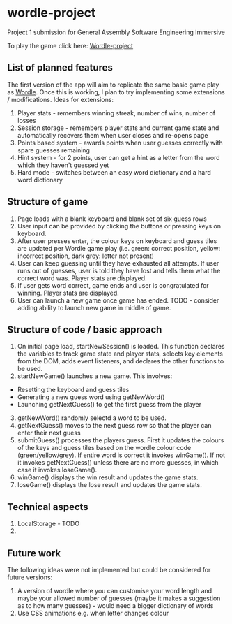 # wordle-project
Project 1 submission for General Assembly Software Engineering Immersive

To play the game click here:
[Wordle-project](https://bjpfox.github.io/wordle-project)

## List of planned features
The first version of the app will aim to replicate the same basic game play as [Wordle](https://www.nytimes.com/games/wordle/index.html). Once this is working, I plan to try implementing some extensions / modifications. 
Ideas for extensions: 
1. Player stats - remembers winning streak, number of wins, number of losses
1. Session storage - remembers player stats and current game state and automatically recovers them when user closes and re-opens page 
1. Points based system - awards points when user guesses correctly with spare guesses remaining
1. Hint system - for 2 points, user can get a hint as a letter from the word which they haven't guessed yet
1. Hard mode - switches between an easy word dictionary and a hard word dictionary 


## Structure of game
1. Page loads with a blank keyboard and blank set of six guess rows
1. User input can be provided by clicking the buttons or pressing keys on keyboard.  
1. After user presses enter, the colour keys on keyboard and guess tiles are updated per Wordle game play (i.e. green: correct position, yellow: incorrect position, dark grey: letter not present)
1. User can keep guessing until they have exhausted all attempts. If user runs out of guesses, user is told they have lost and tells them what the correct word was. Player stats are displayed.  
1. If user gets word correct, game ends and user is congratulated for winning. Player stats are displayed.  
1. User can launch a new game once game has ended. TODO - consider adding ability to launch new game in middle of game. 

## Structure of code / basic approach
1. On initial page load, startNewSession() is loaded. This function declares the variables to track game state and player stats, selects key elements from the DOM, adds event listeners, and declares the other functions to be used. 
2. startNewGame() launches a new game. This involves:
- Resetting the keyboard and guess tiles
- Generating a new guess word using getNewWord()
- Launching getNextGuess() to get the first guess from the player
3. getNewWord() randomly selectd a word to be used. 
4.  getNextGuess() moves to the next guess row so that the player can enter their next guess 
5.  submitGuess() processes the players guess. First it updates the colours of the keys and guess tiles based on the wordle colour code (green/yellow/grey). If entire word is correct it invokes winGame(). If not it invokes getNextGuess() unless there are no more guesses, in which case it invokes loseGame().
6. winGame() displays the win result and updates the game stats. 
7. loseGame() displays the lose result and updates the game stats. 


## Technical aspects
1. LocalStorage - TODO
1. 

## Future work
The following ideas were not implemented but could be considered for future versions:
1. A version of wordle where you can customise your word length and maybe your allowed number of guesses (maybe it makes a suggestion as to how many guesses) - would need a bigger dictionary of words 
1. Use CSS animations e.g. when letter changes colour
